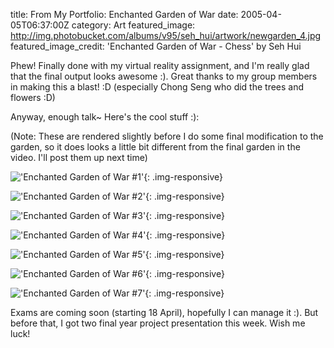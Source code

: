 title: From My Portfolio: Enchanted Garden of War
date: 2005-04-05T06:37:00Z
category: Art
featured_image: http://img.photobucket.com/albums/v95/seh_hui/artwork/newgarden_4.jpg
featured_image_credit: 'Enchanted Garden of War - Chess' by Seh Hui

Phew! Finally done with my virtual reality assignment, and I'm really glad that the final output looks awesome :). Great thanks to my group members in making this a blast! :D (especially Chong Seng who did the trees and flowers :D)

Anyway, enough talk~ Here's the cool stuff :):

(Note: These are rendered slightly before I do some final modification to the garden, so it does looks a little bit different from the final garden in the video. I'll post them up next time)

!['Enchanted Garden of War #1'](http://img.photobucket.com/albums/v95/seh_hui/artwork/newgarden_1.jpg){: .img-responsive}

!['Enchanted Garden of War #2'](http://img.photobucket.com/albums/v95/seh_hui/artwork/newgarden_2.jpg){: .img-responsive}

!['Enchanted Garden of War #3'](http://img.photobucket.com/albums/v95/seh_hui/artwork/newgarden_3.jpg){: .img-responsive}

!['Enchanted Garden of War #4'](http://img.photobucket.com/albums/v95/seh_hui/artwork/newgarden_4.jpg){: .img-responsive}

!['Enchanted Garden of War #5'](http://img.photobucket.com/albums/v95/seh_hui/artwork/newgarden_5.jpg){: .img-responsive}

!['Enchanted Garden of War #6'](http://img.photobucket.com/albums/v95/seh_hui/artwork/newgarden_6.jpg){: .img-responsive}

!['Enchanted Garden of War #7'](http://img.photobucket.com/albums/v95/seh_hui/artwork/newgarden_7.jpg){: .img-responsive}

Exams are coming soon (starting 18 April), hopefully I can manage it :). But before that, I got two final year project presentation this week. Wish me luck!
